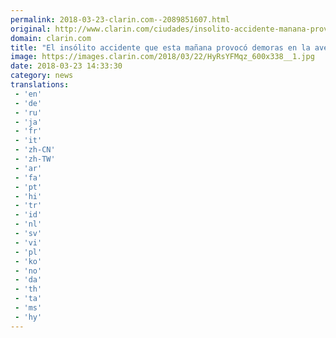 ```yaml
---
permalink: 2018-03-23-clarin.com--2089851607.html
original: http://www.clarin.com/ciudades/insolito-accidente-manana-provoco-demoras-avenida-lugones_0_SkkqFFM9f.html
domain: clarin.com
title: "El insólito accidente que esta mañana provocó demoras en la avenida Lugones"
image: https://images.clarin.com/2018/03/22/HyRsYFMqz_600x338__1.jpg
date: 2018-03-23 14:33:30
category: news
translations: 
 - 'en'
 - 'de'
 - 'ru'
 - 'ja'
 - 'fr'
 - 'it'
 - 'zh-CN'
 - 'zh-TW'
 - 'ar'
 - 'fa'
 - 'pt'
 - 'hi'
 - 'tr'
 - 'id'
 - 'nl'
 - 'sv'
 - 'vi'
 - 'pl'
 - 'ko'
 - 'no'
 - 'da'
 - 'th'
 - 'ta'
 - 'ms'
 - 'hy'
---
```


